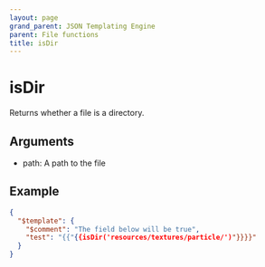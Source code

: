 ```yaml
---
layout: page
grand_parent: JSON Templating Engine
parent: File functions
title: isDir
---
```


# isDir

Returns whether a file is a directory.

## Arguments

 - path: A path to the file

## Example

```json
{
  "$template": {
    "$comment": "The field below will be true",
    "test": "{{"{{isDir('resources/textures/particle/')"}}}}"
  }
}
```
